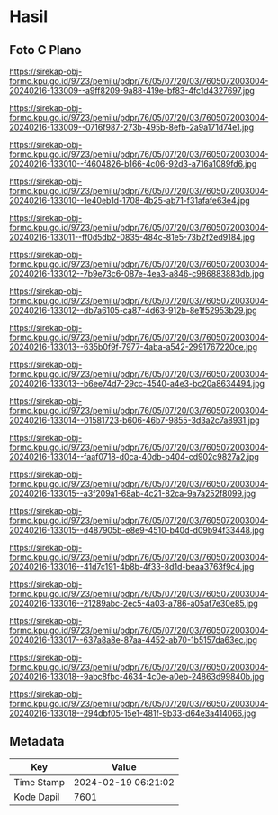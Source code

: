 # Hasil

## Foto C Plano

https://sirekap-obj-formc.kpu.go.id/9723/pemilu/pdpr/76/05/07/20/03/7605072003004-20240216-133009--a9ff8209-9a88-419e-bf83-4fc1d4327697.jpg

https://sirekap-obj-formc.kpu.go.id/9723/pemilu/pdpr/76/05/07/20/03/7605072003004-20240216-133009--0716f987-273b-495b-8efb-2a9a171d74e1.jpg

https://sirekap-obj-formc.kpu.go.id/9723/pemilu/pdpr/76/05/07/20/03/7605072003004-20240216-133010--f4604826-b166-4c06-92d3-a716a1089fd6.jpg

https://sirekap-obj-formc.kpu.go.id/9723/pemilu/pdpr/76/05/07/20/03/7605072003004-20240216-133010--1e40eb1d-1708-4b25-ab71-f31afafe63e4.jpg

https://sirekap-obj-formc.kpu.go.id/9723/pemilu/pdpr/76/05/07/20/03/7605072003004-20240216-133011--ff0d5db2-0835-484c-81e5-73b2f2ed9184.jpg

https://sirekap-obj-formc.kpu.go.id/9723/pemilu/pdpr/76/05/07/20/03/7605072003004-20240216-133012--7b9e73c6-087e-4ea3-a846-c986883883db.jpg

https://sirekap-obj-formc.kpu.go.id/9723/pemilu/pdpr/76/05/07/20/03/7605072003004-20240216-133012--db7a6105-ca87-4d63-912b-8e1f52953b29.jpg

https://sirekap-obj-formc.kpu.go.id/9723/pemilu/pdpr/76/05/07/20/03/7605072003004-20240216-133013--635b0f9f-7977-4aba-a542-2991767220ce.jpg

https://sirekap-obj-formc.kpu.go.id/9723/pemilu/pdpr/76/05/07/20/03/7605072003004-20240216-133013--b6ee74d7-29cc-4540-a4e3-bc20a8634494.jpg

https://sirekap-obj-formc.kpu.go.id/9723/pemilu/pdpr/76/05/07/20/03/7605072003004-20240216-133014--01581723-b606-46b7-9855-3d3a2c7a8931.jpg

https://sirekap-obj-formc.kpu.go.id/9723/pemilu/pdpr/76/05/07/20/03/7605072003004-20240216-133014--faaf0718-d0ca-40db-b404-cd902c9827a2.jpg

https://sirekap-obj-formc.kpu.go.id/9723/pemilu/pdpr/76/05/07/20/03/7605072003004-20240216-133015--a3f209a1-68ab-4c21-82ca-9a7a252f8099.jpg

https://sirekap-obj-formc.kpu.go.id/9723/pemilu/pdpr/76/05/07/20/03/7605072003004-20240216-133015--d487905b-e8e9-4510-b40d-d09b94f33448.jpg

https://sirekap-obj-formc.kpu.go.id/9723/pemilu/pdpr/76/05/07/20/03/7605072003004-20240216-133016--41d7c191-4b8b-4f33-8d1d-beaa3763f9c4.jpg

https://sirekap-obj-formc.kpu.go.id/9723/pemilu/pdpr/76/05/07/20/03/7605072003004-20240216-133016--21289abc-2ec5-4a03-a786-a05af7e30e85.jpg

https://sirekap-obj-formc.kpu.go.id/9723/pemilu/pdpr/76/05/07/20/03/7605072003004-20240216-133017--637a8a8e-87aa-4452-ab70-1b5157da63ec.jpg

https://sirekap-obj-formc.kpu.go.id/9723/pemilu/pdpr/76/05/07/20/03/7605072003004-20240216-133018--9abc8fbc-4634-4c0e-a0eb-24863d99840b.jpg

https://sirekap-obj-formc.kpu.go.id/9723/pemilu/pdpr/76/05/07/20/03/7605072003004-20240216-133018--294dbf05-15e1-481f-9b33-d64e3a414066.jpg


## Metadata

| Key        | Value               |
| ---------- | ------------------- |
| Time Stamp | 2024-02-19 06:21:02 |
| Kode Dapil | 7601                |



